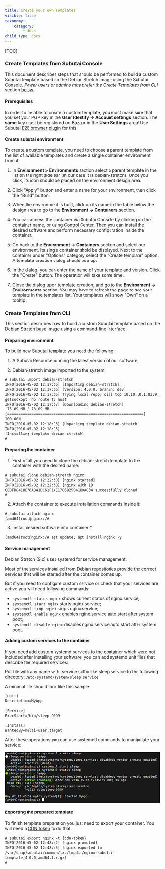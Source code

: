 ```yaml
---
title: Create your own Templates
visible: false
taxonomy:
    category:
        - docs
child_type: docs
---
```


[TOC]

### Create Templates from Subutai Console

This document describes steps that should be performed to build a custom Subutai template based on the Debian Stretch image using the Subutai Console. _Power users or admins may prefer the Create Templates from CLI_ section [below](#create-templates-from-cli).

#### Prerequisites
In order to be able to create a custom template, you must make sure that you set your PGP key in the **User Identity -> Account settings** section. The **same** key must be registered on Bazaar in the **User Settings** area! Use Subutai [E2E browser plugin](../../../software-components/e2e-plugin) for this.

#### Create subutai environment
To create a custom template, you need to choose a parent template from the list of available templates and create a single container environment from it:

1. In **Environment > Environments** section select a parent template in the list on the right side bar (in our case it is debian-stretch). Once you click, its icon should be placed on the environment design area.

3. Click "Apply" button and enter a name for your environment, then click the "Build" button. 

4. When the environment is built, click on its name in the table below the design area to go to the **Environment -> Containers** section.

5. You can access the container via Subutai Console by clicking on the container name, or using [Control Center](../../../software-components/control-center). Then you can install the desired software and perform necessary configuration inside the container.

6. Go back to the **Environment -> Containers** section and select our environment. Its single container shold be displayed. Next to the container under "Options" category select the "Create template" option. A template creation dialog should pop up.

7. In the dialog, you can enter the name of your template and version. Click the "Create" button. The operation will take some time.

8. Close the dialog upon template creation, and go to the **Environment -> Environments** section. You may have to refresh the page to see your template in the templates list. Your templates will show "Own" on a tooltip.

### Create Templates from CLI

This section describes how to build a custom Subutai template based on the Debian Stretch base image using a command-line interface.

#### Preparing environment

To build new Subutai template you need the following:

1) A Subutai Resource running the latest version of our software;

2) Debian-stretch image imported to the system:

```
# subutai import debian-stretch
INFO[2016-05-02 12:17:56] [Importing debian-stretch]                         
INFO[2016-05-02 12:17:56] [Version: 4.0.0, branch: dev]                
INFO[2016-05-02 12:17:56] Trying local repo, dial tcp 10.10.10.1:8339: getsockopt: no route to host 
INFO[2016-05-02 12:17:57] [Downloading debian-stretch]                       
 73.09 MB / 73.09 MB [==============================================================] 100.00%
INFO[2016-05-02 12:18:13] [Unpacking template debian-stretch]                
INFO[2016-05-02 12:18:15] 
[Installing template debian-stretch]
# 
```
#### Preparing the container

1) First of all you need to clone the debian-stretch template to the container with the desired name:

```
# subutai clone debian-stretch nginx
INFO[2016-05-02 12:22:58] [nginx started]
INFO[2016-05-02 12:22:58] [nginx with ID CEDFD8418B76AB41DC61F14E17C6825041D0A834 successfully cloned]
#
```

2) Attach the container to execute installation commands inside it:

```
# subutai attach nginx
(amd64)root@nginx:/# 
```

3) Install desired software into container:*

```
(amd64)root@nginx:/# apt update; apt install nginx -y
```

#### Service management

Debian Stretch (9.x) uses systemd for service management.

Most of the services installed from Debian repositories provide the correct services that will be started after the container comes up. 

But if you need to configure custom service or check that your services are active you will need following commands:

* `systemctl status nginx` shows current status of nginx.service;
* `systemctl start nginx` starts nginx.service; 
* `systemctl stop nginx` stops nginx.service;
* `systemctl enable nginx` enables nginx.service auto start after system boot;
* `systemctl disable nginx` disables  nginx.service auto start after system boot.

#### Adding custom services to the container

If you need add custom systemd services to the container which were not included after installing your software, you can add systemd unit files that describe the required services:

Put file with any name with .service suffix like sleep.service to the following directory: `/etc/systemd/system/sleep.service`


A minimal file should look like this sample:

```
[Unit]
Description=MyApp

[Service]
ExecStart=/bin/sleep 9999

[Install]
WantedBy=multi-user.target
```

After these operations you can use systemctl commands to manipulate your service:

![status](status.png)

#### Exporting the prepared template

To finish template preparation you just need to export your container. You will need a [CDN token](https://github.com/subutai-io/bazaar/wiki/How-to-obtain-CDN-token ) to do that.

```
# subutai export nginx -t {cdn-token}
INFO[2016-05-02 12:48:42] [nginx promoted]                             
INFO[2016-05-02 12:48:45] [nginx exported to /var/snap/subutai/common/lxc/tmpdir/nginx-subutai-template_4.0.0_amd64.tar.gz] 
# 
```
